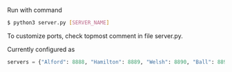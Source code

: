 Run with command
```bash
$ python3 server.py [SERVER_NAME]
```
To customize ports, check topmost comment in file server.py.

Currently configured as

```python
servers = {"Alford": 8888, "Hamilton": 8889, "Welsh": 8890, "Ball": 8891, "Holiday": 8892}
```
